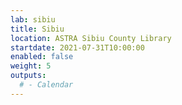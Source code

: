 ```yaml
---
lab: sibiu
title: Sibiu
location: ASTRA Sibiu County Library
startdate: 2021-07-31T10:00:00
enabled: false
weight: 5
outputs:
  # - Calendar
---
```

